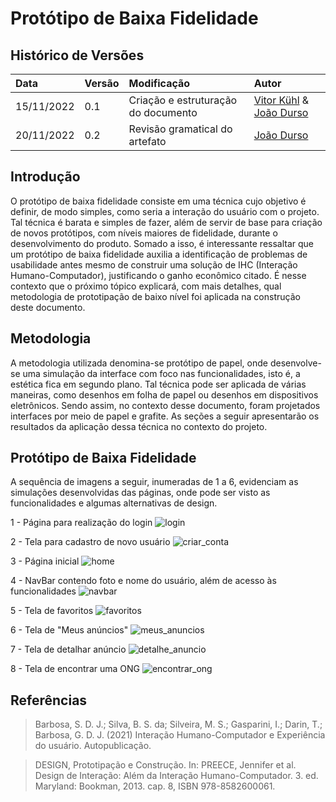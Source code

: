 # Protótipo de Baixa Fidelidade
  
## Histórico de Versões
| Data | Versão | Modificação | Autor |
| :- | :- | :- | :- |
| 15/11/2022 | 0.1    | Criação e estruturação do documento | [Vitor Kühl](https://github.com/vitorekr) & [João Durso](https://github.com/jvsdurso)| 
| 20/11/2022 | 0.2    | Revisão gramatical do artefato | [João Durso](https://github.com/jvsdurso)| 
  
## Introdução
O protótipo de baixa fidelidade consiste em uma técnica cujo objetivo é definir, de modo simples, como seria a interação do usuário com o projeto. Tal técnica
é barata e simples de fazer, além de servir de base para criação de novos protótipos, com níveis maiores de fidelidade, durante o desenvolvimento do produto. Somado
a isso, é interessante ressaltar que um protótipo de baixa fidelidade auxilia a identificação de problemas de usabilidade antes mesmo de construir uma solução de IHC (Interação Humano-Computador), justificando o ganho econômico citado. É nesse contexto que o próximo tópico explicará, com mais detalhes, qual metodologia de prototipação de baixo nível foi aplicada na construção deste documento. 
  
  
## Metodologia
A metodologia utilizada denomina-se protótipo de papel, onde desenvolve-se uma simulação da interface com foco nas funcionalidades, isto é, a estética fica em
segundo plano. Tal técnica pode ser aplicada de várias maneiras, como desenhos em folha de papel ou desenhos em dispositivos eletrônicos. Sendo assim, no contexto desse documento, foram projetados interfaces por meio de papel e grafite. As seções a seguir apresentarão os resultados da aplicação dessa técnica no contexto do projeto.
  
## Protótipo de Baixa Fidelidade
A sequência de imagens a seguir, inumeradas de 1 a 6, evidenciam as simulações desenvolvidas das páginas, onde pode ser visto as funcionalidades e algumas alternativas
de design.<br>

1 - Página para realização do login
![login](https://user-images.githubusercontent.com/56610229/202038944-976d6e46-377d-433d-a203-aca7b060b562.jpeg)
  
2 - Tela para cadastro de novo usuário
![criar_conta](https://user-images.githubusercontent.com/56610229/202039059-f960a4a1-3a5d-4bd7-8951-25f3d51754ff.jpeg)

3 - Página inicial
![home](https://user-images.githubusercontent.com/56610229/202040934-21a3cf94-d768-42ef-ad9d-582ce8d9565d.jpeg)

4 - NavBar contendo foto e nome do usuário, além de acesso às funcionalidades
![navbar](https://user-images.githubusercontent.com/56610229/202040939-f2882bbe-62c3-4093-acff-49a9c2ab14cc.jpeg)

5 - Tela de favoritos
![favoritos](https://user-images.githubusercontent.com/56610229/202040210-57accafb-22a6-446f-8a64-0625e37be5fe.jpeg)

6 - Tela de "Meus anúncios"
![meus_anuncios](https://user-images.githubusercontent.com/56610229/202040252-dc821a4a-6c26-4012-abfa-aa0730d91cee.jpeg)

7 - Tela de detalhar anúncio
![detalhe_anuncio](https://user-images.githubusercontent.com/56610229/202040348-38c58807-7cac-4976-91c6-50924ac837ea.jpeg)

8 - Tela de encontrar uma ONG
![encontrar_ong](https://user-images.githubusercontent.com/56610229/202040386-76798b67-2bb8-48f7-8aa2-380ef5fb5e17.jpeg)

## Referências

> Barbosa, S. D. J.; Silva, B. S. da; Silveira, M. S.; Gasparini, I.; Darin, T.; Barbosa, G. D. J. (2021) Interação Humano-Computador e Experiência do usuário. Autopublicação. <br>

> DESIGN, Prototipação e Construção. In: PREECE, Jennifer et al. Design de Interação: Além da Interação Humano-Computador. 3. ed. Maryland: Bookman, 2013. cap. 8, ISBN 978-8582600061.

